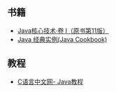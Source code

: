 ## 书籍
* [Java核心技术·卷 I（原书第11版） ](https://book.douban.com/subject/34898994/)
* [Java 经典实例(Java Cookbook)](https://book.douban.com/subject/1231954/)


## 教程
* [C语言中文网- Java教程](http://c.biancheng.net/java/)